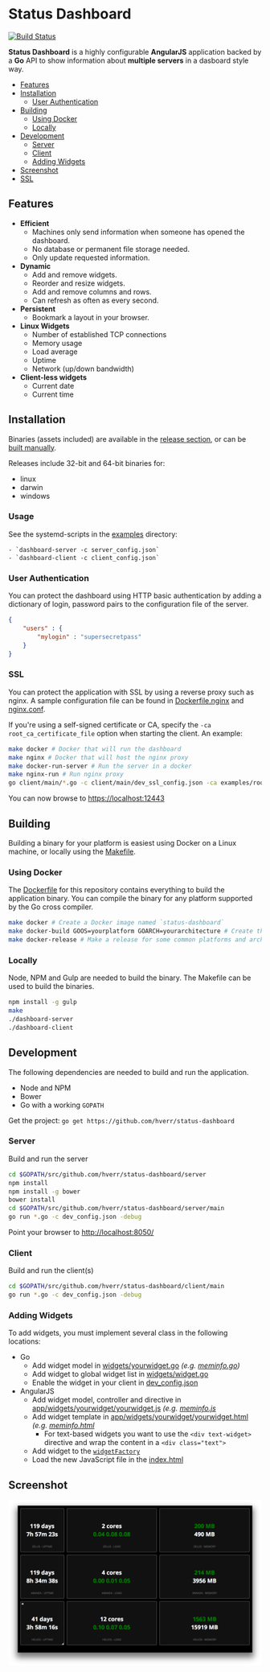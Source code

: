 # Status Dashboard
[![Build Status](https://travis-ci.org/hverr/status-dashboard.svg?branch=master)](https://travis-ci.org/hverr/status-dashboard)

**Status Dashboard** is a highly configurable **AngularJS** application backed by a **Go** API to show information about **multiple servers** in a dasboard style way.

 - [Features](#features)
 - [Installation](#installation)
   - [User Authentication](#user-authentication)
 - [Building](#building)
   - [Using Docker](#using-docker)
   - [Locally](#locally)
 - [Development](#development)
   - [Server](#server)
   - [Client](#client)
   - [Adding Widgets](#adding-widgets)
 - [Screenshot](#screenshot)
 - [SSL](#ssl)

## Features

 - **Efficient**
   - Machines only send information when someone has opened the dashboard.
   - No database or permanent file storage needed.
   - Only update requested information.
 - **Dynamic**
   - Add and remove widgets.
   - Reorder and resize widgets.
   - Add and remove columns and rows.
   - Can refresh as often as every second.
 - **Persistent**
   - Bookmark a layout in your browser.
 - **Linux Widgets**
   - Number of established TCP connections
   - Memory usage
   - Load average
   - Uptime
   - Network (up/down bandwidth)
 - **Client-less widgets**
   - Current date
   - Current time

## Installation
Binaries (assets included) are available in the [release section](https://github.com/hverr/status-dashboard/releases), or can be [built manually](#building).

Releases include 32-bit and 64-bit binaries for:
 - linux
 - darwin
 - windows


### Usage
See the systemd-scripts in the [examples](examples) directory:

    - `dashboard-server -c server_config.json`
    - `dashboard-client -c client_config.json`

### User Authentication
You can protect the dashboard using HTTP basic authentication by adding a dictionary of login, password pairs to the configuration file of the server.

```json
{
    "users" : {
        "mylogin" : "supersecretpass"
    }
}
```

### SSL
You can protect the application with SSL by using a reverse proxy such as nginx. A sample configuration file can be found in [Dockerfile.nginx](Dockerfile.nginx) and [nginx.conf](examples/nginx.conf).

If you're using a self-signed certificate or CA, specify the `-ca root_ca_certificate_file` option when starting the client. An example:

```sh
make docker # Docker that will run the dashboard
make nginx # Docker that will host the nginx proxy
make docker-run-server # Run the server in a docker
make nginx-run # Run nginx proxy
go client/main/*.go -c client/main/dev_ssl_config.json -ca examples/root_ca.pem
```

You can now browse to [https://localhost:12443](https://localhost:12443)
## Building
Building a binary for your platform is easiest using Docker on a Linux machine, or locally using the [Makefile](Makefile).

### Using Docker
The [Dockerfile](Dockerfile) for this repository contains everything to build the application binary. You can compile the binary for any platform supported by the Go cross compiler.

```sh
make docker # Create a Docker image named `status-dashboard`
make docker-build GOOS=yourplatform GOARCH=yourarchitecture # Create the binary
make docker-release # Make a release for some common platforms and architectures
```

### Locally
Node, NPM and Gulp are needed to build the binary. The Makefile can be used to build the binaries.

```sh
npm install -g gulp
make
./dashboard-server
./dashboard-client
```

## Development
The following dependencies are needed to build and run the application.

  - Node and NPM
  - Bower
  - Go with a working `GOPATH`

Get the project: `go get https://github.com/hverr/status-dashboard`

### Server

Build and run the server

```sh
cd $GOPATH/src/github.com/hverr/status-dashboard/server
npm install
npm install -g bower
bower install
cd $GOPATH/src/github.com/hverr/status-dashboard/server/main
go run *.go -c dev_config.json -debug
```

Point your browser to [http://localhost:8050/](http://localhost:8050)

### Client

Build and run the client(s)

```sh
cd $GOPATH/src/github.com/hverr/status-dashboard/client/main
go run *.go -c dev_config.json -debug
```

### Adding Widgets

To add widgets, you must implement several class in the following locations:

 - Go
   - Add widget model in [widgets/yourwidget.go](widgets/) *(e.g. [meminfo.go](widgets/meminfo.go))*
   - Add widget to global widget list in [widgets/widget.go](widgets/widget.go)
   - Enable the widget in your client in [dev_config.json](client/main/dev_config.json)
 - AngularJS
   - Add widget model, controller and directive in [app/widgets/yourwidget/yourwidget.js](app/widgets) *(e.g. [meminfo.js](app/widgets/meminfo/meminfo.js)*
   - Add widget template in [app/widgets/yourwidget/yourwidget.html](app/widgets) *(e.g. [meminfo.html](app/widgets/meminfo/meminfo.html)*
     - For text-based widgets you want to use the `<div text-widget>` directive and wrap the content in a `<div class="text">`
   - Add widget to the [`widgetFactory`](app/widgets/services.js)
   - Load the new JavaScript file in the [index.html](app/index.html)

## Screenshot
![Screenshot](screenshot.png)


